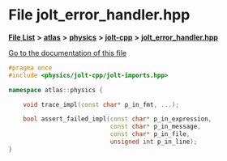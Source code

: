 

# File jolt\_error\_handler.hpp

[**File List**](files.md) **>** [**atlas**](dir_1e6ffef027cfcf7ded3287660b505c9f.md) **>** [**physics**](dir_40e4880a491f87475db52b6f14fdb765.md) **>** [**jolt-cpp**](dir_4275702edcca8362402a3c9bf0161df7.md) **>** [**jolt\_error\_handler.hpp**](jolt__error__handler_8hpp.md)

[Go to the documentation of this file](jolt__error__handler_8hpp.md)


```C++
#pragma once
#include <physics/jolt-cpp/jolt-imports.hpp>

namespace atlas::physics {

    void trace_impl(const char* p_in_fmt, ...);

    bool assert_failed_impl(const char* p_in_expression,
                            const char* p_in_message,
                            const char* p_in_file,
                            unsigned int p_in_line);
}
```


